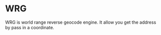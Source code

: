 # WRG
WRG is world range reverse geocode engine. It allow you get the address by pass in a coordinate.  
